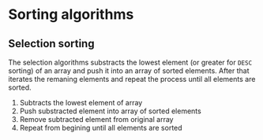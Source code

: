 Sorting algorithms
==================

## Selection sorting
The selection algorithms substracts the lowest element
(or greater for `DESC` sorting) of an array and push it
into an array of sorted elements. After that iterates the
remaning elements and repeat the process until all elements
are sorted.

1. Subtracts the lowest element of array
2. Push substracted element into array of sorted elements
3. Remove subtracted element from original array
4. Repeat from begining until all elements are sorted

